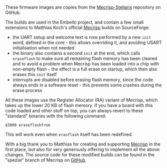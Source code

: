 These firmware images are copies from the [Mecrisp-Stellaris][MG] repository on
GitHub.

The builds are used in the Embello project, and contain a few small extensions
to Matthias Koch's official [Mecrisp][MS] builds on SourceForge:

* the UART setup and welcome text is now performed by a new `init` word, defined
  in the core - this allows overriding it, and avoiding USART initialisation
  when not needed
* the binary also contains a second `init` at the end, which calls `eraseflash`
  to make sure all remaining flash memory has been cleared and to avoid a
  problem when Mecrisp has been loaded into a chip with non-empty flash - the
  effect is a full erase on startup, which then also erases this `init` itself
* interrupts are disabled before erasing flash memory, since the code always
  ends in a software reset - this prevents some crashes during the erase process

All these images use the Register Allocator (RA) variant of Mecrisp, which takes
up the lower 20 KB of flash memory. If you have a board with this code loaded
and other stuff on top, you can always revert to these "standard" binaries with
the following command:

    $5000 eraseflashfrom

This will work even when `erasflash` itself has been redefined.

With a big thank you to Matthias for creating and supporting [Mecrisp][MG] in
the first place, but also for very generously offering to implement all the
above changes. The source code for these modified builds can be found in the
"spezial" branch of Mecrisp on [GitHub][MG].

   [MG]: https://github.com/jeelabs/mecrisp-stellaris
   [MS]: http://mecrisp.sourceforge.net
